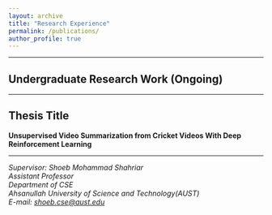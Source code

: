 ```yaml
---
layout: archive
title: "Research Experience"
permalink: /publications/
author_profile: true
---
```


-----------

## Undergraduate Research Work (Ongoing)
___________________________________

## Thesis Title 

**Unsupervised Video Summarization from Cricket Videos With Deep Reinforcement Learning**

-----------
*Supervisor: Shoeb Mohammad Shahriar <br/>
             Assistant Professor <br/>
			 Department of CSE  <br/>
			 Ahsanullah University of Science and Technology(AUST) <br/>
			 E-mail: shoeb.cse@aust.edu* 


